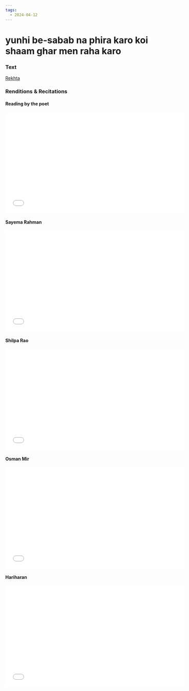 ```yaml
---
tags:
  - 2024-04-12
---
```

# yunhi be-sabab na phira karo koi shaam ghar men raha karo 

### Text
[Rekhta](https://www.rekhta.org/ghazals/yuunhii-be-sabab-na-phiraa-karo-koii-shaam-ghar-men-rahaa-karo-bashir-badr-ghazals?lang=ur)

### Renditions & Recitations

#### Reading by the poet

<iframe width="560" height="315" src="[https://www.youtube.com/embed/BY54cTl3nGs&ab\_channel=mahakavi](https://r20.rs6.net/tn.jsp?f=0017eJDbpFAKXuE97QrtYIZiRoW-jO5xF6AdeuUrtOy681ullt2Y8x4yaWvNGA2LXYwi6PhFe1IPatlSY1db6VvAS81PNj441muFbpVAYq_i9CGWVkxA3bjeDwh9Tb5URhOTe0pQaMnJIcfJdT9-MLzdggr7i4aPPOTulHy2dvbWl4Ev7GBu02BXeyI7NGCxrXxixKNLTu5F9yDrlO19xMiRg==&c=l7jor3lA8GFasVLcJKEK959XFeDt2qMfcqmSE72eI5Rs7DSAF-_9nA==&ch=HApAjUl7C2EOlwVM5LXjt8ck-h9ObGXbNQ-9zoxNV8XnLXTsxXU7mg==)" title="YouTube video player" frameborder="0" allow="accelerometer; autoplay; clipboard-write; encrypted-media; gyroscope; picture-in-picture" allowfullscreen></iframe>

#### Sayema Rahman

<iframe width="560" height="315" src="[https://www.youtube.com/embed/3Hv9gsnD2g4&ab\_channel=FiazStudios](https://r20.rs6.net/tn.jsp?f=0017eJDbpFAKXuE97QrtYIZiRoW-jO5xF6AdeuUrtOy681ullt2Y8x4yaWvNGA2LXYw2ozNsY3BH7tCl7M_FZcjfNgPuWVRlociKDLo93c08Vl-WU_kAtN_-YtlpMmIF44-YiqY5aSEvzU5rU9UQN8EfRQKf1epgydOLU9ZQQzR9SaHhH-EYSBEMW65yeMMbeGBtUJSj-yXckoVNtD_R8gZIA==&c=l7jor3lA8GFasVLcJKEK959XFeDt2qMfcqmSE72eI5Rs7DSAF-_9nA==&ch=HApAjUl7C2EOlwVM5LXjt8ck-h9ObGXbNQ-9zoxNV8XnLXTsxXU7mg==)" title="YouTube video player" frameborder="0" allow="accelerometer; autoplay; clipboard-write; encrypted-media; gyroscope; picture-in-picture" allowfullscreen></iframe>

#### Shilpa Rao

<iframe width="560" height="315" src="[https://www.youtube.com/embed/-CRpKQIvXsE&ab\_channel=Jashn-e-Rekhta](https://r20.rs6.net/tn.jsp?f=0017eJDbpFAKXuE97QrtYIZiRoW-jO5xF6AdeuUrtOy681ullt2Y8x4yaWvNGA2LXYwtlmNcIlJ6T7RFAOmp7vsH-sQxtacxZqPx8KkxjZbq_kHVTEjYXPmsJa1lcC4TTsIp5rIT7tGSkPoEcUDOqBg_IuC5ThQO6VsFHAj0JBKy3m6id8d5fDjNYEoxXz21saMcM1CZnAPBtZIUQ_1S7YYDw==&c=l7jor3lA8GFasVLcJKEK959XFeDt2qMfcqmSE72eI5Rs7DSAF-_9nA==&ch=HApAjUl7C2EOlwVM5LXjt8ck-h9ObGXbNQ-9zoxNV8XnLXTsxXU7mg==)" title="YouTube video player" frameborder="0" allow="accelerometer; autoplay; clipboard-write; encrypted-media; gyroscope; picture-in-picture" allowfullscreen></iframe>

#### Osman Mir

<iframe width="560" height="315" src="[https://www.youtube.com/embed/DPoW67ZGUjs&ab\_channel=OsmanMir](https://r20.rs6.net/tn.jsp?f=0017eJDbpFAKXuE97QrtYIZiRoW-jO5xF6AdeuUrtOy681ullt2Y8x4yaWvNGA2LXYwP4ia7WjKqEDQvNshFkoqFQvneMCLXg_ZTqFSfvv2BTs9_XYUkQOpFwPshFNMx-0m8QAnrw5KkVQv1rMSt61bGAWHbZTSse9h6yB7gXwlbNNW5g-z2f7QDI42G4L_Zd-iILERcQDvM05-ic332HOi3Q==&c=l7jor3lA8GFasVLcJKEK959XFeDt2qMfcqmSE72eI5Rs7DSAF-_9nA==&ch=HApAjUl7C2EOlwVM5LXjt8ck-h9ObGXbNQ-9zoxNV8XnLXTsxXU7mg==)" title="YouTube video player" frameborder="0" allow="accelerometer; autoplay; clipboard-write; encrypted-media; gyroscope; picture-in-picture" allowfullscreen></iframe>

#### Hariharan

<iframe width="560" height="315" src="[https://www.youtube.com/embed/Yr-OBnNhRMI&ab\_channel=Hariharan-Topic](https://r20.rs6.net/tn.jsp?f=0017eJDbpFAKXuE97QrtYIZiRoW-jO5xF6AdeuUrtOy681ullt2Y8x4yaWvNGA2LXYwkqw7mkgK9q7oLvxixIxnmcdr9cF6DPthZZHLoTJo0h8pXw4cNjAGImaQTupeKhlNnUtNn5xPoi61e9m8dFkC7zo29bqrL7dGlLj9_oMC3pQ0yn-oZv3HNxYPiW-rXRxoVbXqHdIAHcqMw32C0D_YsA==&c=l7jor3lA8GFasVLcJKEK959XFeDt2qMfcqmSE72eI5Rs7DSAF-_9nA==&ch=HApAjUl7C2EOlwVM5LXjt8ck-h9ObGXbNQ-9zoxNV8XnLXTsxXU7mg==)" title="YouTube video player" frameborder="0" allow="accelerometer; autoplay; clipboard-write; encrypted-media; gyroscope; picture-in-picture" allowfullscreen></iframe>

